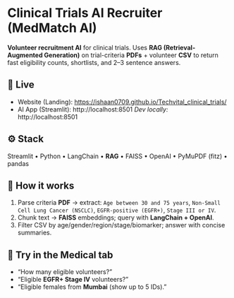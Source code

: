 # Clinical Trials AI Recruiter (MedMatch AI)

**Volunteer recruitment AI** for clinical trials. Uses **RAG (Retrieval-Augmented Generation)** on trial-criteria **PDFs** + volunteer **CSV** to return fast eligibility counts, shortlists, and 2–3 sentence answers.

## 🔗 Live
- Website (Landing): https://ishaan0709.github.io/Techvital_clinical_trials/
- AI App (Streamlit): http://localhost:8501
  _Dev locally:_ http://localhost:8501

## ⚙️ Stack
Streamlit • Python • LangChain • **RAG** • FAISS • OpenAI • PyMuPDF (fitz) • pandas

## 🧠 How it works
1. Parse criteria **PDF** → extract: `Age between 30 and 75 years`, `Non-Small Cell Lung Cancer (NSCLC)`, `EGFR-positive (EGFR+)`, `Stage III or IV`.  
2. Chunk text → **FAISS** embeddings; query with **LangChain + OpenAI**.  
3. Filter CSV by age/gender/region/stage/biomarker; answer with concise summaries.

## 💬 Try in the Medical tab
- “How many eligible volunteers?”  
- “Eligible **EGFR+ Stage IV** volunteers?”  
- “Eligible females from **Mumbai** (show up to 5 IDs).”

